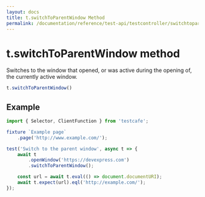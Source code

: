 ```yaml
---
layout: docs
title: t.switchToParentWindow Method
permalink: /documentation/reference/test-api/testcontroller/switchtoparentwindow.html
---
```


# t.switchToParentWindow method

Switches to the window that opened, or was active during the opening of, the currently active window.

```JavaScript
t.switchToParentWindow()
```

## Example

```JavaScript
import { Selector, ClientFunction } from 'testcafe';

fixture `Example page`
    .page('http://www.example.com/');

test('Switch to the parent window', async t => {
    await t
        .openWindow('https://devexpress.com')
        .switchToParentWindow();

    const url = await t.eval(() => document.documentURI);
    await t.expect(url).eql('http://example.com/');
});
```
